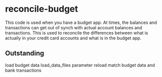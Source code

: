 # reconcile-budget

This code is used when you have a budget app. At times, the balances and transactions can get out of synch with actual account balances and transactions. This is used to reconcile the differences between what is actually in your credit card accounts and what is in the budget app.


## Outstanding 
load budget data
load_data_files parameter reload
match budget data and bank transactions

